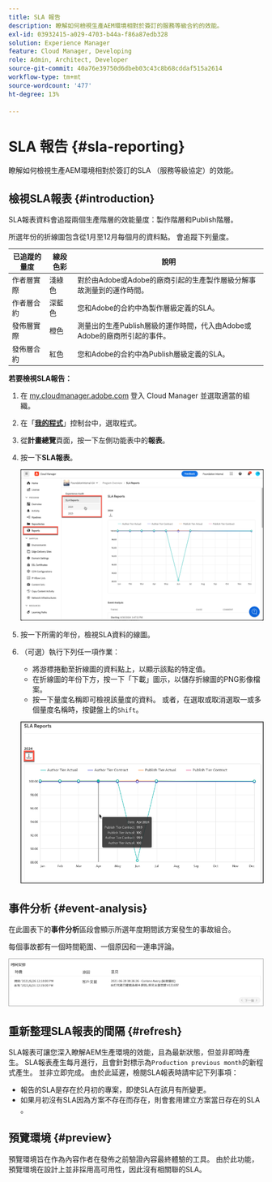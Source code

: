 ```yaml
---
title: SLA 報告
description: 瞭解如何檢視生產AEM環境相對於簽訂的服務等級合約的效能。
exl-id: 03932415-a029-4703-b44a-f86a87edb328
solution: Experience Manager
feature: Cloud Manager, Developing
role: Admin, Architect, Developer
source-git-commit: 40a76e39750d6dbeb03c43c8b68cddaf515a2614
workflow-type: tm+mt
source-wordcount: '477'
ht-degree: 13%

---
```



# SLA 報告 {#sla-reporting}

瞭解如何檢視生產AEM環境相對於簽訂的SLA （服務等級協定）的效能。

## 檢視SLA報表 {#introduction}

SLA報表資料會追蹤兩個生產階層的效能量度：製作階層和Publish階層。

所選年份的折線圖包含從1月至12月每個月的資料點。 會追蹤下列量度。

| 已追蹤的量度 | 線段色彩 | 說明 |
| --- | --- | --- |
| 作者層實際 | 淺綠色 | 對於由Adobe或Adobe的廠商引起的生產製作層級分解事故測量到的運作時間。 |
| 作者層合約 | 深藍色 | 您和Adobe的合約中為製作層級定義的SLA。 |
| 發佈層實際 | 橙色 | 測量出的生產Publish層級的運作時間，代入由Adobe或Adobe的廠商所引起的事件。 |
| 發佈層合約 | 紅色 | 您和Adobe的合約中為Publish層級定義的SLA。 |

**若要檢視SLA報告：**

1. 在 [my.cloudmanager.adobe.com](https://my.cloudmanager.adobe.com/) 登入 Cloud Manager 並選取適當的組織。

1. 在「**[我的程式](/help/implementing/cloud-manager/navigation.md#my-programs)**」控制台中，選取程式。

1. 從&#x200B;**計畫總覽**&#x200B;頁面，按一下左側功能表中的&#x200B;**報表**。

1. 按一下&#x200B;**SLA報表**。

   ![SLA報表折線圖](/help/implementing/cloud-manager/assets/cm-sla-report.png)

1. 按一下所需的年份，檢視SLA資料的線圖。

1. （可選）執行下列任一項作業：

   * 將游標捲動至折線圖的資料點上，以顯示該點的特定值。
   * 在折線圖的年份下方，按一下「下載」圖示，以儲存折線圖的PNG影像檔案。
   * 按一下量度名稱即可檢視該量度的資料。 或者，在選取或取消選取一或多個量度名稱時，按鍵盤上的`Shift`。

   ![顯示詳細資料](/help/implementing/cloud-manager/assets/cm-sla-download.png)

## 事件分析 {#event-analysis}

在此圖表下的&#x200B;**事件分析**&#x200B;區段會顯示所選年度期間該方案發生的事故組合。

每個事故都有一個時間範圍、一個原因和一連串評論。

![事件分析範例](assets/sla-reporting-c.png)

## 重新整理SLA報表的間隔 {#refresh}

SLA報表可讓您深入瞭解AEM生產環境的效能，且為最新狀態，但並非即時產生。 SLA報表產生每月進行，且會針對標示為`Production previous month`的新程式產生。 並非立即完成。 由於此延遲，檢閱SLA報表時請牢記下列事項：

* 報告的SLA是存在於月初的專案，即使SLA在該月有所變更。
* 如果月初沒有SLA因為方案不存在而存在，則會套用建立方案當日存在的SLA 。

## 預覽環境 {#preview}

預覽環境旨在作為內容作者在發佈之前驗證內容最終體驗的工具。 由於此功能，預覽環境在設計上並非採用高可用性，因此沒有相關聯的SLA。
